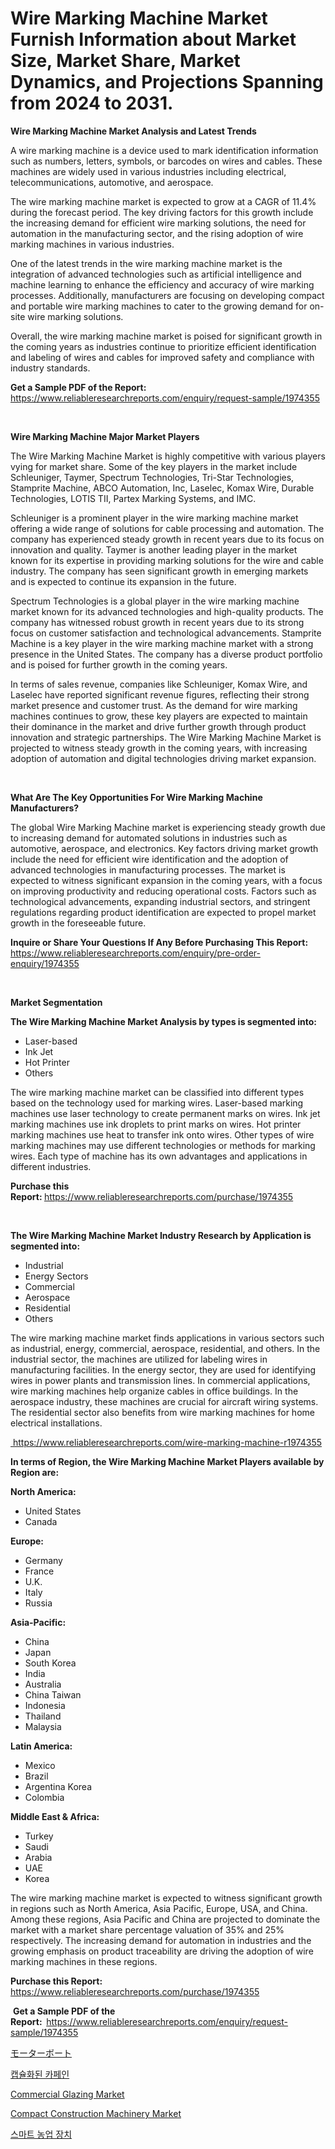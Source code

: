 <p><h1>Wire Marking Machine Market Furnish Information about Market Size, Market Share, Market Dynamics, and Projections Spanning from 2024 to 2031.</h1></p><p><strong>Wire Marking Machine Market Analysis and Latest Trends</strong></p>
<p><p>A wire marking machine is a device used to mark identification information such as numbers, letters, symbols, or barcodes on wires and cables. These machines are widely used in various industries including electrical, telecommunications, automotive, and aerospace.</p><p>The wire marking machine market is expected to grow at a CAGR of 11.4% during the forecast period. The key driving factors for this growth include the increasing demand for efficient wire marking solutions, the need for automation in the manufacturing sector, and the rising adoption of wire marking machines in various industries.</p><p>One of the latest trends in the wire marking machine market is the integration of advanced technologies such as artificial intelligence and machine learning to enhance the efficiency and accuracy of wire marking processes. Additionally, manufacturers are focusing on developing compact and portable wire marking machines to cater to the growing demand for on-site wire marking solutions.</p><p>Overall, the wire marking machine market is poised for significant growth in the coming years as industries continue to prioritize efficient identification and labeling of wires and cables for improved safety and compliance with industry standards.</p></p>
<p><strong>Get a Sample PDF of the Report:&nbsp;</strong> <a href="https://www.reliableresearchreports.com/enquiry/request-sample/1974355">https://www.reliableresearchreports.com/enquiry/request-sample/1974355</a></p>
<p>&nbsp;</p>
<p><strong>Wire Marking Machine Major Market Players</strong></p>
<p><p>The Wire Marking Machine Market is highly competitive with various players vying for market share. Some of the key players in the market include Schleuniger, Taymer, Spectrum Technologies, Tri-Star Technologies, Stamprite Machine, ABCO Automation, Inc, Laselec, Komax Wire, Durable Technologies, LOTIS TII, Partex Marking Systems, and IMC.</p><p>Schleuniger is a prominent player in the wire marking machine market offering a wide range of solutions for cable processing and automation. The company has experienced steady growth in recent years due to its focus on innovation and quality. Taymer is another leading player in the market known for its expertise in providing marking solutions for the wire and cable industry. The company has seen significant growth in emerging markets and is expected to continue its expansion in the future.</p><p>Spectrum Technologies is a global player in the wire marking machine market known for its advanced technologies and high-quality products. The company has witnessed robust growth in recent years due to its strong focus on customer satisfaction and technological advancements. Stamprite Machine is a key player in the wire marking machine market with a strong presence in the United States. The company has a diverse product portfolio and is poised for further growth in the coming years.</p><p>In terms of sales revenue, companies like Schleuniger, Komax Wire, and Laselec have reported significant revenue figures, reflecting their strong market presence and customer trust. As the demand for wire marking machines continues to grow, these key players are expected to maintain their dominance in the market and drive further growth through product innovation and strategic partnerships. The Wire Marking Machine Market is projected to witness steady growth in the coming years, with increasing adoption of automation and digital technologies driving market expansion.</p></p>
<p>&nbsp;</p>
<p><strong>What Are The Key Opportunities For Wire Marking Machine Manufacturers?</strong></p>
<p><p>The global Wire Marking Machine market is experiencing steady growth due to increasing demand for automated solutions in industries such as automotive, aerospace, and electronics. Key factors driving market growth include the need for efficient wire identification and the adoption of advanced technologies in manufacturing processes. The market is expected to witness significant expansion in the coming years, with a focus on improving productivity and reducing operational costs. Factors such as technological advancements, expanding industrial sectors, and stringent regulations regarding product identification are expected to propel market growth in the foreseeable future.</p></p>
<p><strong>Inquire or Share Your Questions If Any Before Purchasing This Report:</strong> <a href="https://www.reliableresearchreports.com/enquiry/pre-order-enquiry/1974355">https://www.reliableresearchreports.com/enquiry/pre-order-enquiry/1974355</a></p>
<p>&nbsp;</p>
<p><strong>Market Segmentation</strong></p>
<p><strong>The Wire Marking Machine Market Analysis by types is segmented into:</strong></p>
<p><ul><li>Laser-based</li><li>Ink Jet</li><li>Hot Printer</li><li>Others</li></ul></p>
<p><p>The wire marking machine market can be classified into different types based on the technology used for marking wires. Laser-based marking machines use laser technology to create permanent marks on wires. Ink jet marking machines use ink droplets to print marks on wires. Hot printer marking machines use heat to transfer ink onto wires. Other types of wire marking machines may use different technologies or methods for marking wires. Each type of machine has its own advantages and applications in different industries.</p></p>
<p><strong>Purchase this Report:&nbsp;</strong><a href="https://www.reliableresearchreports.com/purchase/1974355">https://www.reliableresearchreports.com/purchase/1974355</a></p>
<p>&nbsp;</p>
<p><strong>The Wire Marking Machine Market Industry Research by Application is segmented into:</strong></p>
<p><ul><li>Industrial</li><li>Energy Sectors</li><li>Commercial</li><li>Aerospace</li><li>Residential</li><li>Others</li></ul></p>
<p><p>The wire marking machine market finds applications in various sectors such as industrial, energy, commercial, aerospace, residential, and others. In the industrial sector, the machines are utilized for labeling wires in manufacturing facilities. In the energy sector, they are used for identifying wires in power plants and transmission lines. In commercial applications, wire marking machines help organize cables in office buildings. In the aerospace industry, these machines are crucial for aircraft wiring systems. The residential sector also benefits from wire marking machines for home electrical installations.</p></p>
<p><a href="https://www.reliableresearchreports.com/wire-marking-machine-r1974355">&nbsp;https://www.reliableresearchreports.com/wire-marking-machine-r1974355</a></p>
<p><strong>In terms of Region, the Wire Marking Machine Market Players available by Region are:</strong></p>
<p>
    <p> <strong> North America: </strong>
        <ul>
            <li>United States</li>
            <li>Canada</li>
        </ul>
        </p> 
    <p> <strong> Europe: </strong>
        <ul>
            <li>Germany</li>
            <li>France</li>
            <li>U.K.</li>
            <li>Italy</li>
            <li>Russia</li>
        </ul>
        </p> 
    <p> <strong> Asia-Pacific: </strong>
        <ul>
            <li>China</li>
            <li>Japan</li>
            <li>South Korea</li>
            <li>India</li>
            <li>Australia</li>
            <li>China Taiwan</li>
            <li>Indonesia</li>
            <li>Thailand</li>
            <li>Malaysia</li>
        </ul>
        </p> 
    <p> <strong> Latin America: </strong>
        <ul>
            <li>Mexico</li>
            <li>Brazil</li>
            <li>Argentina Korea</li>
            <li>Colombia</li>
        </ul>
        </p> 
    <p> <strong> Middle East & Africa: </strong>
        <ul>
            <li>Turkey</li>
            <li>Saudi</li>
            <li>Arabia</li>
            <li>UAE</li>
            <li>Korea</li>
        </ul>
    </p>
    </p>
<p><p>The wire marking machine market is expected to witness significant growth in regions such as North America, Asia Pacific, Europe, USA, and China. Among these regions, Asia Pacific and China are projected to dominate the market with a market share percentage valuation of 35% and 25% respectively. The increasing demand for automation in industries and the growing emphasis on product traceability are driving the adoption of wire marking machines in these regions.</p></p>
<p><strong>Purchase this Report: </strong><a href="https://www.reliableresearchreports.com/purchase/1974355">https://www.reliableresearchreports.com/purchase/1974355</a></p>
<p>&nbsp;<strong>Get a Sample PDF of the Report:&nbsp;&nbsp;</strong><a href="https://www.reliableresearchreports.com/enquiry/request-sample/1974355">https://www.reliableresearchreports.com/enquiry/request-sample/1974355</a></p>
<p><strong></strong></p>
<p><p><a href="https://github.com/bevdtkn4419963/Market-Research-Report-List-1/blob/main/664428437663.md">モーターボート</a></p><p><a href="https://github.com/OwenHamiytll568745/Market-Research-Report-List-1/blob/main/772480033700.md">캡슐화된 카페인</a></p><p><a href="https://issuu.com/reportprime-2/docs/commercial-glazing-market-size-2030.pptx">Commercial Glazing Market</a></p><p><a href="https://github.com/biheemgalvinlouises6hokrh3h/Market-Research-Report-List-2/blob/main/compact-construction-machinery-market.md">Compact Construction Machinery Market</a></p><p><a href="https://github.com/brendon65677/Market-Research-Report-List-1/blob/main/947966133701.md">스마트 농업 장치</a></p></p>